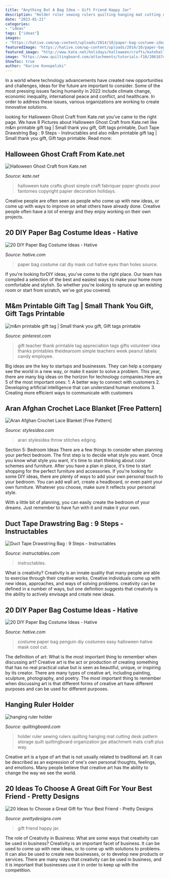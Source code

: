 ```yaml
---
title: "Anything But A Bag Idea ~ Gift Friend Happy Jar"
description: "Holder ruler sewing rulers quilting hanging mat cutting desk pattern storage quilt quiltingboard organization jpe attachment mats craft plus way"
date: "2023-01-21"
categories:
- "ideas"
tags: ["ideas"]
images:
- "https://hative.com/wp-content/uploads/2014/10/paper-bag-costume-ideas/4-cat-paper-bag-costume.jpg"
featuredImage: "https://hative.com/wp-content/uploads/2014/10/paper-bag-costume-ideas/4-cat-paper-bag-costume.jpg"
featured_image: "http://www.kate.net/holidays/halloween/crafts/katehallcraft_ghosts2009.jpg"
image: "https://www.quiltingboard.com/attachments/tutorials-f10/206167d1307059200-attachment-206161.jpe"
ShowToc: true
author: "Karine Konopelski"
---
```



In a world where technology advancements have created new opportunities and challenges, ideas for the future are important to consider. Some of the most pressing issues facing humanity in 2022 include climate change, economic inequality, international peace and conflict, and healthcare. In order to address these issues, various organizations are working to create innovative solutions.

	

		
looking for Halloween Ghost Craft from Kate.net you've came to the right page. We have 8 Pictures about Halloween Ghost Craft from Kate.net like m&amp;m printable gift tag | Small thank you gift, Gift tags printable, Duct Tape Drawstring Bag : 9 Steps - Instructables and also m&amp;m printable gift tag | Small thank you gift, Gift tags printable. Read more:
		
    
## Halloween Ghost Craft From Kate.net

<img loading=lazy src="http://www.kate.net/holidays/halloween/crafts/katehallcraft_ghosts2009.jpg" onerror="this.onerror=null;this.src='https://tse3.mm.bing.net/th?id=OIP.sSFGgRDVQnoh1Pkbg-4gAAAAAA&amp;pid=15.1';" alt="Halloween Ghost Craft from Kate.net">

_Source: kate.net_

>halloween kate crafts ghost simple craft fabriquer paper ghosts pour fantomes copyright papier decoration holidays. 

	

Creative people are often seen as people who come up with new ideas, or come up with ways to improve on what others have already done. Creative people often have a lot of energy and they enjoy working on their own projects.

    
## 20 DIY Paper Bag Costume Ideas - Hative

<img loading=lazy src="https://hative.com/wp-content/uploads/2014/10/paper-bag-costume-ideas/4-cat-paper-bag-costume.jpg" onerror="this.onerror=null;this.src='https://tse4.mm.bing.net/th?id=OIP.2lq5hYa3FNNgPxG9MCsETQHaIs&amp;pid=15.1';" alt="20 DIY Paper Bag Costume Ideas - Hative">

_Source: hative.com_

>paper bag costume cat diy mask cut hative eyes than holes source. 

	

If you're looking forDIY ideas, you've come to the right place. Our team has compiled a selection of the best and easiest ways to make your home more comfortable and stylish. So whether you're looking to spruce up an existing room or start from scratch, we've got you covered.

    
## M&amp;m Printable Gift Tag | Small Thank You Gift, Gift Tags Printable

<img loading=lazy src="https://i.pinimg.com/736x/8f/d9/50/8fd950424783dd739b2785d581ab2264.jpg" onerror="this.onerror=null;this.src='https://tse3.mm.bing.net/th?id=OIP.v-xYA496Nic5ekZQ1J42YwHaLH&amp;pid=15.1';" alt="m&amp;m printable gift tag | Small thank you gift, Gift tags printable">

_Source: pinterest.com_

>gift teacher thank printable tag appreciation tags gifts volunteer idea thanks printables theidearoom simple teachers week peanut labels candy employee. 

	

Big ideas are the key to startups and businesses. They can help a company see the world in a new way, or make it easier to solve a problem. This year, there are many big ideas on the horizon for technology companies.Here are 5 of the most important ones: 1. A better way to connect with customers 2. Developing artificial intelligence that can understand human emotions 3. Creating more efficient ways to communicate with customers 
    
## Aran Afghan Crochet Lace Blanket [Free Pattern]

<img loading=lazy src="https://stateless.stylesidea.com/2017/09/1-adorable-lace-Crochet-Blanket.jpg" onerror="this.onerror=null;this.src='https://tse1.mm.bing.net/th?id=OIP.D35SoBnDeO2zjEqG2IXUrgHaEv&amp;pid=15.1';" alt="Aran Afghan Crochet Lace Blanket [Free Pattern]">

_Source: stylesidea.com_

>aran stylesidea throw stitches edging. 

	

Section 5: Bedroom Ideas
There are a few things to consider when planning your perfect bedroom. The first step is to decide what style you want. Once you know what style you want, it's time to start thinking about color schemes and furniture. After you have a plan in place, it's time to start shopping for the perfect furniture and accessories.
If you're looking for some DIY ideas, there are plenty of ways to add your own personal touch to your bedroom. You can add wall art, create a headboard, or even paint your own furniture. Whatever you choose, make sure it reflects your personal style.

With a little bit of planning, you can easily create the bedroom of your dreams. Just remember to have fun with it and make it your own.

    
## Duct Tape Drawstring Bag : 9 Steps - Instructables

<img loading=lazy src="https://content.instructables.com/ORIG/F3A/FUF1/GGPF4H0S/F3AFUF1GGPF4H0S.jpg?auto=webp&amp;frame=1&amp;width=2100" onerror="this.onerror=null;this.src='https://tse3.mm.bing.net/th?id=OIP.Pj4QBQWXH8AJ6Q78yYEN1gHaJ4&amp;pid=15.1';" alt="Duct Tape Drawstring Bag : 9 Steps - Instructables">

_Source: instructables.com_

>instructables. 

	

What is creativity?
Creativity is an innate quality that many people are able to exercise through their creative works. Creative individuals come up with new ideas, approaches, and ways of solving problems. creativity can be defined in a number of ways, but one definition suggests that creativity is the ability to actively envisage and create new ideas.

    
## 20 DIY Paper Bag Costume Ideas - Hative

<img loading=lazy src="https://hative.com/wp-content/uploads/2014/10/paper-bag-costume-ideas/12-penguin-costume.jpg" onerror="this.onerror=null;this.src='https://tse1.mm.bing.net/th?id=OIP.OS3L5Mj-PeccZd5kLFBHXwHaMY&amp;pid=15.1';" alt="20 DIY Paper Bag Costume Ideas - Hative">

_Source: hative.com_

>costume paper bag penguin diy costumes easy halloween hative mask cool cut. 

	

The definition of art: What is the most important thing to remember when discussing art?
Creative art is the act or production of creating something that has no real practical value but is seen as beautiful, unique, or inspiring by its creator. There are many types of creative art, including painting, sculpture, photography, and poetry. The most important thing to remember when discussing art is that different forms of creative art have different purposes and can be used for different purposes.

    
## Hanging Ruler Holder

<img loading=lazy src="https://www.quiltingboard.com/attachments/tutorials-f10/206167d1307059200-attachment-206161.jpe" onerror="this.onerror=null;this.src='https://tse3.mm.bing.net/th?id=OIP.JLHfCXmY7glmwea4bN8MxAHaJ4&amp;pid=15.1';" alt="hanging ruler holder">

_Source: quiltingboard.com_

>holder ruler sewing rulers quilting hanging mat cutting desk pattern storage quilt quiltingboard organization jpe attachment mats craft plus way. 

	

Creative art is a type of art that is not usually related to traditional art. It can be described as an expression of one's own personal thoughts, feelings, and emotions. Many people believe that creative art has the ability to change the way we see the world.

    
## 20 Ideas To Choose A Great Gift For Your Best Friend - Pretty Designs

<img loading=lazy src="https://www.prettydesigns.com/wp-content/uploads/2015/12/Happy-Jar.jpg" onerror="this.onerror=null;this.src='https://tse1.mm.bing.net/th?id=OIP.ucJFItEUxmZXlN6vlTPWwwHaLH&amp;pid=15.1';" alt="20 Ideas to Choose a Great Gift for Your Best Friend - Pretty Designs">

_Source: prettydesigns.com_

>gift friend happy jar. 

	

The role of Creativity in Business: What are some ways that creativity can be used in business?
Creativity is an important facet of business. It can be used to come up with new ideas, or to come up with solutions to problems. It can also be used to create new businesses, or to develop new products or services. There are many ways that creativity can be used in business, and it is important that businesses use it in order to keep up with the competition.

